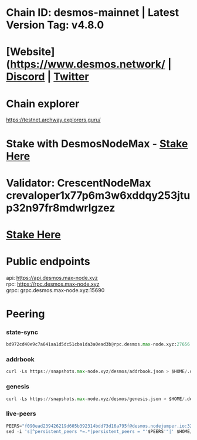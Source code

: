 # Chain ID: desmos-mainnet | Latest Version Tag:  v4.8.0 
# [Website](https://www.desmos.network/ | [Discord](https://discord.com/invite/ckFcU5vxxc) | [Twitter](https://twitter.com/DesmosNetwork)

# Chain explorer
https://testnet.archway.explorers.guru/

# Stake with DesmosNodeMax - [Stake Here](https://restake.app/desmos/desmosvaloper1lqjzccauwa0wn93nu04q337h6q44yxpmfc6kl7)

# Validator: CrescentNodeMax crevaloper1x77p6m3w6xddqy253jtup32n97fr8mdwrlgzez

# [Stake Here](https://ping.pub/desmos/staking/desmosvaloper1lqjzccauwa0wn93nu04q337h6q44yxpmfc6kl7)

# Public endpoints
api: https://api.desmos.max-node.xyz \
rpc: https://rpc.desmos.max-node.xyz \
grpc: grpc.desmos.max-node.xyz:15690

# Peering
### state-sync
```python
bd972cd40e9c7a641aa1d5dc51cba1da3a0ead3b@rpc.desmos.max-node.xyz:27656
```

### addrbook
```python
curl -Ls https://snapshots.max-node.xyz/desmos/addrbook.json > $HOME/.desmos/config/addrbook.json
```
### genesis
```python
curl -Ls https://snapshots.max-node.xyz/desmos/genesis.json > $HOME/.desmos/config/genesis.json
```

### live-peers
```python
PEERS="f090ead239426219d605b392314bdd73d16a795f@desmos.nodejumper.io:32656,dc26591f9dff06f8d9d7b4431c5534cb759c3ace@65.108.213.177:26656,23721024ea06e3610ab1f6a34b51f592cd1a3589@139.162.81.104:26656,961d438daf13016d580e5809e3255c2aaae928ad@5.9.50.59:22656,277db61bd47123c873520b53f2d7bc3e67946695@15.235.50.175:26664,e507fb82435b5d7fab42967f3914501d4a8a6240@159.65.4.71:26656,dfc0639d17b290db7339d16cca2673f7812d4e5f@65.108.4.28:26656,6dabce67a9e75edb290bda7bf80b26aa47d87192@67.211.210.50:26656,e25f8952bd1a664053602507aeec5536713b7d6a@51.81.155.189:10456,699f701c6e9c05626c11dd8ec4ece52b20270f19@178.79.171.139:26656,9ba7ce8d39b5161fcd6cf2447010bbec42d4692b@141.94.73.39:36756"
sed -i 's|^persistent_peers *=.*|persistent_peers = "'$PEERS'"|' $HOME/.desmos/config/config.toml
```

